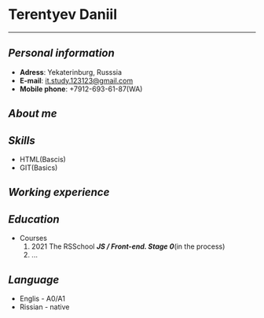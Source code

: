 # Terentyev Daniil
---
## *Personal information*
- **Adress**: Yekaterinburg, Russsia
- **E-mail**: it.study.123123@gmail.com
- **Mobile phone**: +7912-693-61-87(WA)

## *About me*

## *Skills*
- HTML(Bascis)
- GIT(Basics)

## *Working experience*

## *Education*
- Courses
  1. 2021 The RSSchool **_JS / Front-end. Stage 0_**(in the process)
  1. ...

## *Language*
- Englis - A0/A1
- Rissian - native